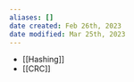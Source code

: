 ```yaml
---
aliases: []
date created: Feb 26th, 2023
date modified: Mar 25th, 2023
---
```

- [[Hashing]]
- [[CRC]]
